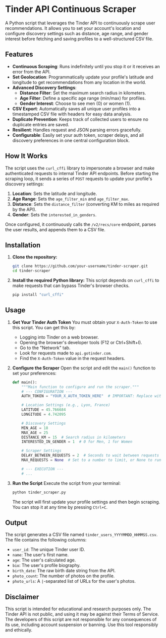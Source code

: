 # Tinder API Continuous Scraper

A Python script that leverages the Tinder API to continuously scrape user recommendations. It allows you to set your account's location and configure discovery settings such as distance, age range, and gender interest before fetching and saving profiles to a well-structured CSV file.

## Features

- **Continuous Scraping**: Runs indefinitely until you stop it or it receives an error from the API.
- **Set Geolocation**: Programmatically update your profile's latitude and longitude to get recommendations from any location in the world.
- **Advanced Discovery Settings**:
    - **Distance Filter**: Set the maximum search radius in kilometers.
    - **Age Filter**: Define a specific age range (min/max) for profiles.
    - **Gender Interest**: Choose to see men (0) or women (1).
- **CSV Export**: Automatically saves all unique user profiles into a timestamped CSV file with headers for easy data analysis.
- **Duplicate Prevention**: Keeps track of collected users to ensure no duplicate entries are saved.
- **Resilient**: Handles request and JSON parsing errors gracefully.
- **Configurable**: Easily set your auth token, scraper delays, and all discovery preferences in one central configuration block.

## How It Works

The script uses the `curl_cffi` library to impersonate a browser and make authenticated requests to internal Tinder API endpoints. Before starting the scraping loop, it sends a series of `POST` requests to update your profile's discovery settings:
1.  **Location**: Sets the latitude and longitude.
2.  **Age Range**: Sets the `age_filter_min` and `age_filter_max`.
3.  **Distance**: Sets the `distance_filter` (converting KM to miles as required by the API).
4.  **Gender**: Sets the `interested_in_genders`.

Once configured, it continuously calls the `/v2/recs/core` endpoint, parses the user results, and appends them to a CSV file.

## Installation

1.  **Clone the repository:**
    ```sh
    git clone https://github.com/your-username/tinder-scraper.git
    cd tinder-scraper
    ```

2.  **Install the required Python library:**
    This script depends on `curl_cffi` to make requests that can bypass Tinder's browser checks.
    ```sh
    pip install "curl_cffi"
    ```

## Usage

1.  **Get Your Tinder Auth Token**
    You must obtain your `X-Auth-Token` to use this script. You can get this by:
    - Logging into Tinder on a web browser.
    - Opening the browser's developer tools (F12 or Ctrl+Shift+I).
    - Go to the "Network" tab.
    - Look for requests made to `api.gotinder.com`.
    - Find the `X-Auth-Token` value in the request headers.

2.  **Configure the Scraper**
    Open the script and edit the `main()` function to set your preferences:
    ```python
    def main():
        """Main function to configure and run the scraper."""
        # --- CONFIGURATION ---
        AUTH_TOKEN = "YOUR_X_AUTH_TOKEN_HERE"  # IMPORTANT: Replace with your actual token

        # Location Settings (e.g., Lyon, France)
        LATITUDE = 45.766684
        LONGITUDE = 4.742095

        # Discovery Settings
        MIN_AGE = 18
        MAX_AGE = 25
        DISTANCE_KM = 15  # Search radius in kilometers
        INTERESTED_IN_GENDER = 1  # 0 for Men, 1 for Women

        # Scraper Settings
        DELAY_BETWEEN_REQUESTS = 2  # Seconds to wait between requests
        MAX_REQUESTS = None  # Set to a number to limit, or None to run forever

        # --- EXECUTION ---
        # ...
    ```

3.  **Run the Script**
    Execute the script from your terminal:
    ```sh
    python tinder_scraper.py
    ```
    The script will first update your profile settings and then begin scraping. You can stop it at any time by pressing `Ctrl+C`.

## Output

The script generates a CSV file named `tinder_users_YYYYMMDD_HHMMSS.csv`. The file contains the following columns:
-   `user_id`: The unique Tinder user ID.
-   `name`: The user's first name.
-   `age`: The user's calculated age.
-   `bio`: The user's profile biography.
-   `birth_date`: The raw birth date string from the API.
-   `photo_count`: The number of photos on the profile.
-   `photo_urls`: A `|`-separated list of URLs for the user's photos.

## Disclaimer

This script is intended for educational and research purposes only. The Tinder API is not public, and using it may be against their Terms of Service. The developers of this script are not responsible for any consequences of its use, including account suspension or banning. Use this tool responsibly and ethically.
